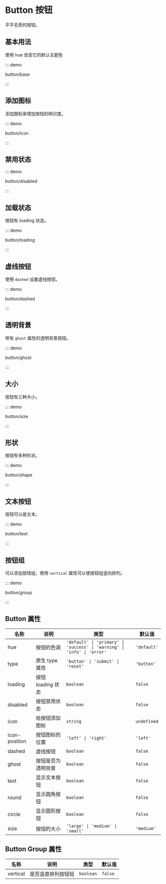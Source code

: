 # Button 按钮

平平无奇的按钮。

## 基本用法

使用 hue 改变它的默认主题色

::: demo

button/base

:::

## 添加图标

添加图标来增加按钮的辨识度。

::: demo

button/icon

:::

## 禁用状态

::: demo

button/disabled

:::

## 加载状态

按钮有 loading 状态。

::: demo

button/loading

:::

## 虚线按钮

使用 `dashed` 设置虚线按钮。

::: demo

button/dashed

:::

## 透明背景

带有 `ghost` 属性的透明背景按钮。

::: demo

button/ghost

:::

## 大小

按钮有三种大小。

::: demo

button/size

:::

## 形状

按钮有多种形状。

::: demo

button/shape

:::

## 文本按钮

按钮可以是文本。

::: demo

button/text

:::

## 按钮组

可以添加按钮组，使用 `vertical` 属性可以使按钮组竖向排列。

::: demo

button/group

:::

## Button 属性

| 名称         | 说明               | 类型                                                         | 默认值      |
| ------------ | ------------------ | ------------------------------------------------------------ | ----------- |
| hue          | 按钮的色调         | `'default' \| 'primary' \| 'success' \| 'warning' \| 'info' \| 'error'` | `'default'` |
| type         | 原生 type 属性     | `'button' \| 'submit' \| 'reset'`                            | `'button'`  |
| loading      | 按钮 loading 状态  | `boolean`                                                    | `false`     |
| disabled     | 按钮禁用状态       | `boolean`                                                    | `false`     |
| icon         | 给按钮添加图标     | `string`                                                     | `undefined` |
| icon-position | 按钮图标的位置     | `'left' \| 'right' `                                         | `'left'`    |
| dashed       | 虚线按钮           | `boolean`                                                    | `false`     |
| ghost        | 按钮是否为透明背景 | `boolean`                                                    | `false`     |
| text         | 显示文本按钮       | `boolean`                                                    | `false`     |
| round        | 显示圆角按钮       | `boolean`                                                    | `false`     |
| circle       | 显示圆形按钮       | `boolean`                                                    | `false`     |
| size         | 按钮的大小         | `'large' \| 'medium' \| 'small'`                             | `'medium'`  |

## Button Group 属性

| 名称     | 说明               | 类型      | 默认值  |
| -------- | ------------------ | --------- | ------- |
| vertical | 是否竖直排列按钮组 | `boolean` | `false` |

<script setup lang="ts">
import ButtonBase from '../examples/button/base.vue'
import ButtonSize from '../examples/button/size.vue'
import ButtonDashed from '../examples/button/dashed.vue'
import ButtonIcon from '../examples/button/icon.vue'
import ButtonText from '../examples/button/text.vue'
import ButtonShape from '../examples/button/shape.vue'
import ButtonGhost from '../examples/button/ghost.vue'
import ButtonLoading from '../examples/button/loading.vue'
import ButtonGroup from '../examples/button/group.vue'
import ButtonDisabled from '../examples/button/disabled.vue'

const propList = [
  {
    name: 'hue',
    description: '按钮的色调',
    type: `'default' \| 'primary' \| 'success' \| 'warning' \| 'info' \| 'error'` | `'default'`,
    default: `'default'`
  }
]
</script>

<style lang="stylus">
.demo-button

  & > .component
    display flex
    align-items flex-end
    flex-wrap wrap

    .tu-button
      margin-right 10px

    .tu-button-group
      margin-right 20px

      .tu-button
        margin-right 0

</style>